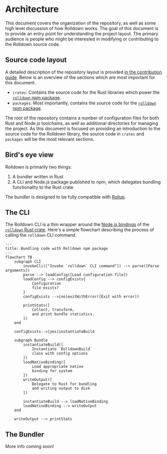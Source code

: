 <script setup>
/**
 * Inspiration for this document comes from the following:
 *  - https://github.com/redis/redis/blob/f4481e657f905074fa515701af3f695757817d88/README.md#source-code-layout
 *  - https://github.com/rust-lang/rust-analyzer/blob/d9c29afaee6cb26044b5a605e0073fcabb2e9722/docs/dev/architecture.md
 *  - https://github.com/evanw/esbuild/blob/44e746965d783646f97daf3d0617ff816727e7fb/docs/architecture.md
 */
import Mermaid from '../.vitepress/components/Mermaid.vue'
</script>

# Architecture

This document covers the organization of the repository, as well as some high level discussion of how Rolldown works. The goal of this document is to provide an entry point for understanding the project layout. The primary audience is people who might be interested in modifying or contributing to the Rolldown source code.

## Source code layout

A detailed description of the repository layout is provided [in the contribution guide](https://rolldown.rs/contrib-guide/repo-structure). Below is an overview of the sections which are most important for this document.

- `crates`: Contains the source code for the Rust libraries which power the [`rolldown` npm package](http://npmjs.com/package/rolldown).
- `packages`: Most importantly, contains the source code for the [`rolldown` npm package](http://npmjs.com/package/rolldown).

The root of the repository contains a number of configuration files for both Rust and Node.js toolchains, as well as additional directories for managing the project. As this document is focused on providing an introduction to the source code for the Rolldown library, the source code in `crates` and `packages` will be the most relevant sections.

## Bird's eye view

Rolldown is primarily two things:

1. A bundler written in Rust
2. A CLI and Node.js package published to npm, which delegates bundling functionality to the Rust crate

The bundler is designed to be fully compatible with [Rollup](https://rollupjs.org).

## The CLI

The Rolldown CLI is a thin wrapper around the [Node.js bindings](https://github.com/rolldown/rolldown/tree/2011bf463b8cead1903375046643abb1168ef46f/crates/rolldown_binding) of the [`rolldown` Rust crate](https://github.com/rolldown/rolldown/tree/2011bf463b8cead1903375046643abb1168ef46f/crates/rolldown). Here's a simple flowchart describing the process of calling the `rolldown` CLI command.

```mermaid
---
title: Bundling code with Rolldown npm package
---
flowchart TB
    subgraph CLI
        invokeCli(["Invoke `rolldown` CLI command"]) --> parse([Parse arguments])
        parse --> loadConfig([Load configuration file])
        loadConfig --> configExists{
            Configuration
            file exists?
        }
        configExists -->|no|exitWithError([Exit with error])

        printStats([
            Collect, transform,
            and print bundle statistics.
        ])
    end
    
    configExists-->|yes|instantiateBuild
    
    subgraph Bundle
        instantiateBuild([
            Instantiate `RolldownBuild`
            class with config options
        ])
        loadNativeBinding([
            Load appropriate native
            binding for system
        ])
        writeOutput([
            Delegate to Rust for bundling
            and writing output to disk
        ])

        instantiateBuild --> loadNativeBinding
        loadNativeBinding --> writeOutput
    end

    writeOutput --> printStats
```

## The Bundler

More info coming soon!
